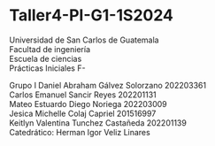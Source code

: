 # Taller4-PI-G1-1S2024
Universidad de San Carlos de Guatemala <br>
Facultad de ingeniería <br>
Escuela de ciencias <br>
Prácticas Iniciales F- <br>

Grupo I
Daniel Abraham Gálvez Solorzano   		202203361 <br>
Carlos Emanuel Sancir Reyes       		202201131 <br>
Mateo Estuardo Diego Noriega	      	202203009 <br>
Jesica Michelle Colaj Capriel 	   		201516997 <br>
Keitlyn Valentina Tunchez Castañeda 	202201139 <br>
Catedrático: Herman Igor Veliz Linares
